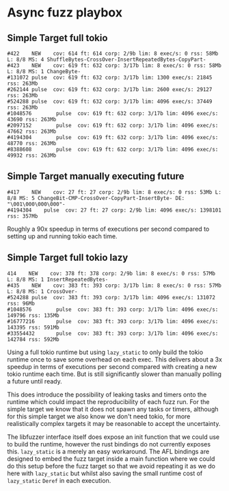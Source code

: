 # Async fuzz playbox

## Simple Target full tokio

```
#422    NEW    cov: 614 ft: 614 corp: 2/9b lim: 8 exec/s: 0 rss: 58Mb L: 8/8 MS: 4 ShuffleBytes-CrossOver-InsertRepeatedBytes-CopyPart-
#423    NEW    cov: 619 ft: 632 corp: 3/17b lim: 8 exec/s: 0 rss: 58Mb L: 8/8 MS: 1 ChangeByte-
#131072 pulse  cov: 619 ft: 632 corp: 3/17b lim: 1300 exec/s: 21845 rss: 263Mb
#262144 pulse  cov: 619 ft: 632 corp: 3/17b lim: 2600 exec/s: 29127 rss: 263Mb
#524288 pulse  cov: 619 ft: 632 corp: 3/17b lim: 4096 exec/s: 37449 rss: 263Mb
#1048576        pulse  cov: 619 ft: 632 corp: 3/17b lim: 4096 exec/s: 43690 rss: 263Mb
#2097152        pulse  cov: 619 ft: 632 corp: 3/17b lim: 4096 exec/s: 47662 rss: 263Mb
#4194304        pulse  cov: 619 ft: 632 corp: 3/17b lim: 4096 exec/s: 48770 rss: 263Mb
#8388608        pulse  cov: 619 ft: 632 corp: 3/17b lim: 4096 exec/s: 49932 rss: 263Mb
```

## Simple Target manually executing future

```
#417	NEW    cov: 27 ft: 27 corp: 2/9b lim: 8 exec/s: 0 rss: 53Mb L: 8/8 MS: 5 ChangeBit-CMP-CrossOver-CopyPart-InsertByte- DE: "\001\000\000\000"-
#4194304	pulse  cov: 27 ft: 27 corp: 2/9b lim: 4096 exec/s: 1398101 rss: 357Mb
```

Roughly a 90x speedup in terms of executions per second compared to setting up and running tokio each time.

## Simple Target full tokio lazy

```
414    NEW    cov: 378 ft: 378 corp: 2/9b lim: 8 exec/s: 0 rss: 57Mb L: 8/8 MS: 1 InsertRepeatedBytes-
#435    NEW    cov: 383 ft: 393 corp: 3/17b lim: 8 exec/s: 0 rss: 57Mb L: 8/8 MS: 1 CrossOver-
#524288 pulse  cov: 383 ft: 393 corp: 3/17b lim: 4096 exec/s: 131072 rss: 96Mb
#1048576        pulse  cov: 383 ft: 393 corp: 3/17b lim: 4096 exec/s: 149796 rss: 135Mb
#16777216       pulse  cov: 383 ft: 393 corp: 3/17b lim: 4096 exec/s: 143395 rss: 591Mb
#33554432       pulse  cov: 383 ft: 393 corp: 3/17b lim: 4096 exec/s: 142784 rss: 592Mb
```

Using a full tokio runtime but using `lazy_static` to only build the tokio
runtime once to save some overhead on each exec. This delivers about a 3x
speedup in terms of executions per second compared with creating a new tokio
runtime each time. But is still significantly slower than manually polling a
future until ready.

This does introduce the possibility of leaking tasks and timers onto the runtime
which could impact the reproducibility of each fuzz run. For the simple target
we know that it does not spawn any tasks or timers, although for this simple
target we also know we don't need tokio, for more realistically complex targets
it may be reasonable to accept the uncertainty.

The libfuzzer interface itself does expose an init function that we could use to
build the runtime, however the rust bindings do not currently exposes this.
`lazy_static` is a merely an easy workaround. The AFL bindings are designed to
embed the fuzz target inside a main function where we could do this setup before
the fuzz target so that we avoid repeating it as we do here with `lazy_static`
but whilst also saving the small runtime cost of `lazy_static` `Deref` in each
execution. 
